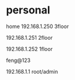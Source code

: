 # personal

home
192.168.1.250  3floor

192.168.1.251  2floor

192.168.1.252  1floor

feng@123

192.168.1.1
root/admin
